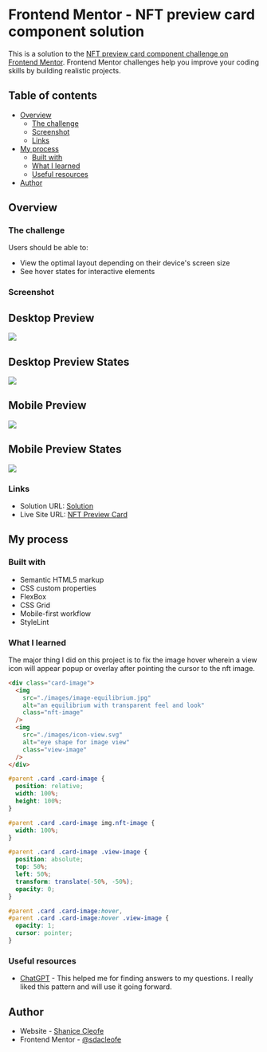 # Frontend Mentor - NFT preview card component solution

This is a solution to the [NFT preview card component challenge on Frontend Mentor](https://www.frontendmentor.io/challenges/nft-preview-card-component-SbdUL_w0U). Frontend Mentor challenges help you improve your coding skills by building realistic projects.

## Table of contents

- [Overview](#overview)
  - [The challenge](#the-challenge)
  - [Screenshot](#screenshot)
  - [Links](#links)
- [My process](#my-process)
  - [Built with](#built-with)
  - [What I learned](#what-i-learned)
  - [Useful resources](#useful-resources)
- [Author](#author)

## Overview

### The challenge

Users should be able to:

- View the optimal layout depending on their device's screen size
- See hover states for interactive elements

### Screenshot

## Desktop Preview

![](./design/desktop-preview-f.png)

## Desktop Preview States

![](./design/desktop-preview-states-f.png)

## Mobile Preview

![](./design/mobile-preview.png)

## Mobile Preview States

![](./design/mobile-preview-states-f.png)

### Links

- Solution URL: [Solution](https://www.frontendmentor.io/solutions/nft-preview-card-component-solution-j1BmazE3yb)
- Live Site URL: [NFT Preview Card](https://sdacleofe.github.io/nft-preview-card-component-main/)

## My process

### Built with

- Semantic HTML5 markup
- CSS custom properties
- FlexBox
- CSS Grid
- Mobile-first workflow
- StyleLint

### What I learned

The major thing I did on this project is to fix the image hover wherein a view icon will appear popup or overlay after pointing the cursor to the nft image.

```html
<div class="card-image">
  <img
    src="./images/image-equilibrium.jpg"
    alt="an equilibrium with transparent feel and look"
    class="nft-image"
  />
  <img
    src="./images/icon-view.svg"
    alt="eye shape for image view"
    class="view-image"
  />
</div>
```

```css
#parent .card .card-image {
  position: relative;
  width: 100%;
  height: 100%;
}

#parent .card .card-image img.nft-image {
  width: 100%;
}

#parent .card .card-image .view-image {
  position: absolute;
  top: 50%;
  left: 50%;
  transform: translate(-50%, -50%);
  opacity: 0;
}

#parent .card .card-image:hover,
#parent .card .card-image:hover .view-image {
  opacity: 1;
  cursor: pointer;
}
```

### Useful resources

- [ChatGPT](https://www.example.com) - This helped me for finding answers to my questions. I really liked this pattern and will use it going forward.

## Author

- Website - [Shanice Cleofe](https://github.com/sdacleofe/about-me)
- Frontend Mentor - [@sdacleofe](https://www.frontendmentor.io/profile/sdacleofe)

